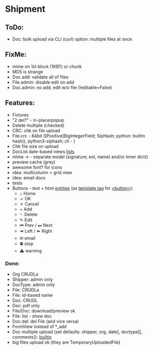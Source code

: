 # Shipment

## ToDo:
- Doc: bulk upload via CLI (curl)
  option: multiple files at once

## FixMe:
- mime on 1st block (1KB?) or chunk
- MD5 is strange
- Doc.add: validate all of files
- File.admin: disable edit on add
- Doc.admin: no add, edit w/o file (!editable=False)

## Features:
- Fixtures
- "2 del?" - in-place/popup
- Delete multiple (checked)
- CRC: chk on file upload
- File.crc - 64bit ([Positive]BigIntegerField; SipHash; python: builtin hash(), python3-siphash; cli - )
- Chk file size on upload
- DocList date-based views [lists](https://docs.djangoproject.com/en/3.0/ref/class-based-views/generic-date-based/)
- mime &rarr; - separate model (signature; ext, name) and/or inner dict()
- preview cache (grey)
- awesome font? for icons
- idea: multicolumn = grid view
- idea: email docs
- tests
- Buttons - text + html [entities](https://www.amp-what.com/unicode/search/home)
  (as [template tag](https://docs.djangoproject.com/en/3.0/howto/custom-template-tags/)
  for [&lt;button&gt;](http://htmlbook.ru/html/button)):
  - &#8962; Home
  - &check; OK
  - &cross; Cancel
  - &plus; Add
  - &#9249; Delete
  - &#9998; Edit
  - &#9198; Prev / &#9197; Next
  - &#9194; Left / &#9193; Right
  - &#9993; email
  - &#9940; stop
  - &#9888; warning

### Done:
- Org CRUDLa
- Shipper: admin only
- DocType: admin only
- File: CRUDLa
- File: id-based name
- Doc: CRUDL
- Doc: pdf only
- File/Doc: download/preview ok
- File: list - show doc
- Doc.del: del File (and vice versa)
- FormView instead of *_add
- Doc multiple upload (set defaults: shipper, org, date[, doctype][, comments]):
  [builtin](https://docs.djangoproject.com/en/3.0/topics/http/file-uploads/#uploading-multiple-files)
- big files upload ok (they are TemporaryUploadedFile)
